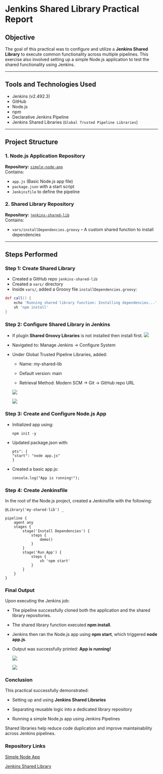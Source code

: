 # Jenkins Shared Library Practical Report

## Objective

The goal of this practical was to configure and utilize a **Jenkins Shared Library** to execute common functionality across multiple pipelines. This exercise also involved setting up a simple Node.js application to test the shared functionality using Jenkins.

---

## Tools and Technologies Used

- Jenkins (v2.492.3)
- GitHub
- Node.js
- npm
- Declarative Jenkins Pipeline
- Jenkins Shared Libraries (`Global Trusted Pipeline Libraries`)

---

## Project Structure

### 1. **Node.js Application Repository**  
**Repository:** [`simple-node-app`](https://github.com/Namgay282004/simple-node-app)  
Contains:
- `app.js` (Basic Node.js app file)
- `package.json` with a start script
- `Jenkinsfile` to define the pipeline

### 2. **Shared Library Repository**  
**Repository:** [`jenkins-shared-lib`](https://github.com/Namgay282004/jenkins-shared-lib)  
Contains:
- `vars/installDependencies.groovy` – A custom shared function to install dependencies

---

## Steps Performed

### Step 1: Create Shared Library

- Created a GitHub repo `jenkins-shared-lib`
- Created a `vars/` directory
- Inside `vars/`, added a Groovy file `installDependencies.groovy`:

```groovy
def call() {
    echo 'Running shared library function: Installing dependencies...'
    sh 'npm install'
}
```

###  Step 2: Configure Shared Library in Jenkins

- If plugin **Shared Groovy Libraries** is not installed then install first.
    ![](images/4.png)

- Navigated to: Manage Jenkins &rarr; Configure System

- Under Global Trusted Pipeline Libraries, added:

    - Name: my-shared-lib

    - Default version: main

   -  Retrieval Method: Modern SCM &rarr; Git &rarr; GitHub repo URL

    ![](images/3.png)

    ![](images/4.png)



### Step 3: Create and Configure Node.js App

- Initialized app using:
    ```
    npm init -y
    ```
- Updated package.json with:
    ```
    pts": {
    "start": "node app.js"
    }
    ```

- Created a basic app.js:
    ```
    console.log("App is running!");
    ```

### Step 4: Create Jenkinsfile
In the root of the Node.js project, created a Jenkinsfile with the following:

```
@Library('my-shared-lib') _  

pipeline {
    agent any
    stages {
        stage('Install Dependencies') {
            steps {
                demo() 
            }
        }
        stage('Run App') {
            steps {
                sh 'npm start'
            }
        }
    }
}
```

### Final Output
Upon executing the Jenkins job:

- The pipeline successfully cloned both the application and the shared library repositories.

- The shared library function executed **npm install**.

- Jenkins then ran the Node.js app using **npm start**, which triggered **node app.js**.

- Output was successfully printed: **App is running!**

    ![](images/1.png)

    ![](images/2.png)



### Conclusion
This practical successfully demonstrated:

- Setting up and using **Jenkins Shared Libraries**

- Separating reusable logic into a dedicated library repository

- Running a simple Node.js app using Jenkins Pipelines

Shared libraries help reduce code duplication and improve maintainability across Jenkins pipelines.

### Repository Links
[Simple Node App](https://github.com/Namgay282004/simple-node-app.git)

[Jenkins Shared Library](https://github.com/Namgay282004/jenkins-shared-lib.git)

